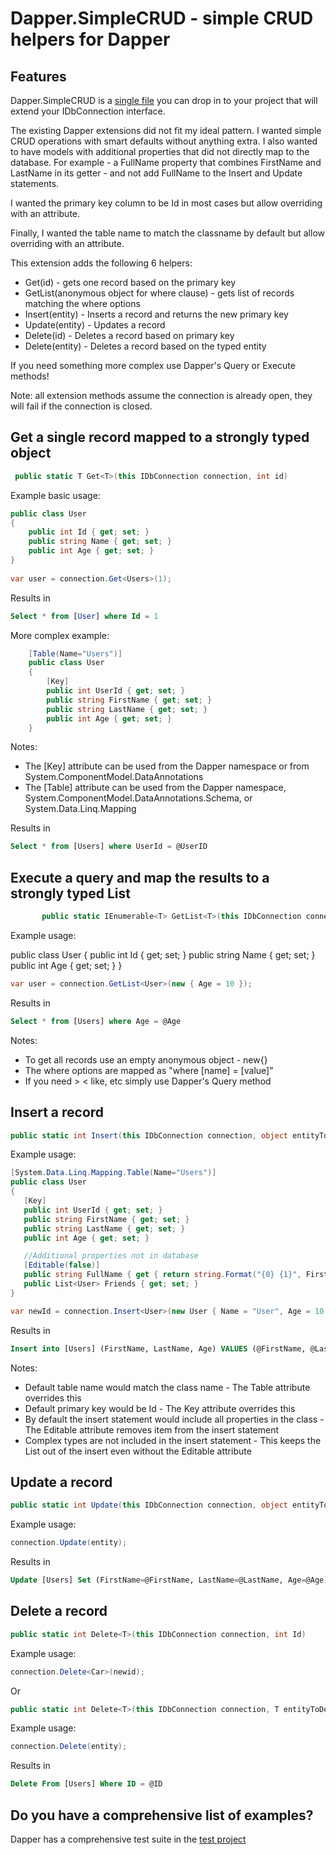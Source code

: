 Dapper.SimpleCRUD - simple CRUD helpers for Dapper
========================================

Features
--------
Dapper.SimpleCRUD is a [single file](https://github.com/ericdc1/Dapper.SimpleCRUD/blob/master/Dapper.SimpleCRUD/SimpleCRUD.cs) you can drop in to your project that will extend your IDbConnection interface.

The existing Dapper extensions did not fit my ideal pattern. I wanted simple CRUD operations with smart defaults without anything extra. I also wanted to have models with additional properties that did not directly map to the database. For example - a FullName property that combines FirstName and LastName in its getter - and not add FullName to the Insert and Update statements.

I wanted the primary key column to be Id in most cases but allow overriding with an attribute.

Finally, I wanted the table name to match the classname by default but allow overriding with an attribute. 

This extension adds the following 6 helpers: 

- Get(id) - gets one record based on the primary key 
- GetList<Type>(anonymous object for where clause) - gets list of records matching the where options
- Insert<Type>(entity) - Inserts a record and returns the new primary key
- Update<Type>(entity) - Updates a record
- Delete<Type>(id) - Deletes a record based on primary key
- Delete(entity) - Deletes a record based on the typed entity

If you need something more complex use Dapper's Query or Execute methods!

Note: all extension methods assume the connection is already open, they will fail if the connection is closed.

Get a single record mapped to a strongly typed object
------------------------------------------------------------

```csharp
 public static T Get<T>(this IDbConnection connection, int id)
```

Example basic usage:

```csharp
public class User
{
    public int Id { get; set; }
    public string Name { get; set; }
    public int Age { get; set; }
}
      
var user = connection.Get<Users>(1);   
```
Results in 
```sql
Select * from [User] where Id = 1 
```

More complex example: 
```csharp
    [Table(Name="Users")]
    public class User
    {
        [Key]
        public int UserId { get; set; }
        public string FirstName { get; set; }
        public string LastName { get; set; }
        public int Age { get; set; }
    }
```

Notes:

- The [Key] attribute can be used from the Dapper namespace or from System.ComponentModel.DataAnnotations
- The [Table] attribute can be used from the Dapper namespace, System.ComponentModel.DataAnnotations.Schema, or System.Data.Linq.Mapping

Results in 
```sql
Select * from [Users] where UserId = @UserID
```


Execute a query and map the results to a strongly typed List
------------------------------------------------------------

```csharp
       public static IEnumerable<T> GetList<T>(this IDbConnection connection, object whereConditions)
```

Example usage: 

public class User
{
    public int Id { get; set; }
    public string Name { get; set; }
    public int Age { get; set; }
}

```csharp     
var user = connection.GetList<User>(new { Age = 10 });  
```
Results in 
```sql
Select * from [Users] where Age = @Age
```

Notes:
- To get all records use an empty anonymous object - new{}
- The where options are mapped as "where [name] = [value]"
- If you need > < like, etc simply use Dapper's Query method


Insert a record
------------------------------------------------------------

```csharp
public static int Insert(this IDbConnection connection, object entityToInsert)
```

Example usage: 

```csharp     
[System.Data.Linq.Mapping.Table(Name="Users")]
public class User
{
   [Key]
   public int UserId { get; set; }
   public string FirstName { get; set; }
   public string LastName { get; set; }
   public int Age { get; set; }

   //Additional properties not in database
   [Editable(false)]
   public string FullName { get { return string.Format("{0} {1}", FirstName, LastName); } }
   public List<User> Friends { get; set; }
}

var newId = connection.Insert<User>(new User { Name = "User", Age = 10 });  
```
Results in 
```sql
Insert into [Users] (FirstName, LastName, Age) VALUES (@FirstName, @LastName, @Age)
```

Notes:
- Default table name would match the class name - The Table attribute overrides this
- Default primary key would be Id - The Key attribute overrides this
- By default the insert statement would include all properties in the class - The Editable attribute removes item from the insert statement
- Complex types are not included in the insert statement - This keeps the List<User> out of the insert even without the Editable attribute


Update a record
------------------------------------------------------------

```csharp
public static int Update(this IDbConnection connection, object entityToUpdate)
```

Example usage: 

```csharp 
connection.Update(entity);

```
Results in 
```sql
Update [Users] Set (FirstName=@FirstName, LastName=@LastName, Age=@Age) Where ID = @ID
```


Delete a record
------------------------------------------------------------

```csharp
public static int Delete<T>(this IDbConnection connection, int Id)
```

Example usage: 

```csharp 
connection.Delete<Car>(newid);

```
Or 

```csharp
public static int Delete<T>(this IDbConnection connection, T entityToDelete)
```

Example usage: 

```csharp 
connection.Delete(entity);
```

Results in 
```sql
Delete From [Users] Where ID = @ID
```

Do you have a comprehensive list of examples?
---------------------
Dapper has a comprehensive test suite in the [test project](https://github.com/ericdc1/dapper.SimpleCRUD/blob/master/Dapper.SimpleCRUD.Tests/Tests.cs)
